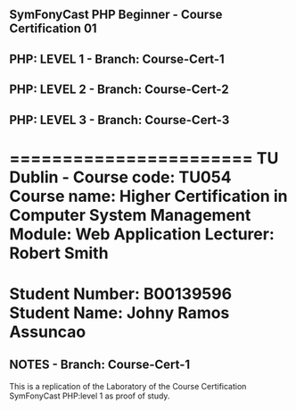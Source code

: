## SymFonyCast PHP Beginner - Course Certification 01
## PHP: LEVEL 1 - Branch: Course-Cert-1
## PHP: LEVEL 2 - Branch: Course-Cert-2
## PHP: LEVEL 3 - Branch: Course-Cert-3
=======================
TU Dublin -
Course code: TU054
Course name: Higher Certification in Computer System Management
Module: Web Application
Lecturer: Robert Smith
==============================
Student Number: B00139596
Student Name: Johny Ramos Assuncao
====
## NOTES - Branch: Course-Cert-1
This is a replication of the Laboratory of the Course Certification SymFonyCast PHP:level 1 as proof of study. 